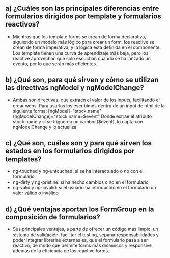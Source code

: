 ## a) ¿Cuáles son las principales diferencias entre formularios dirigidos por template y formularios reactivos?
- Mientras que los template forms se crean de forma declarativa, siguiendo un modelo más lógico para crear un form, los reactive se crean de forma imperativa, y la lógica está definida en el componente. Los template tienen una curva de aprendizaje más baja, pero los reactive aprovechan que solo escuchan cuando se ha lanzado un evento, por lo que serán más eficientes.

## b) ¿Qué son, para qué sirven y cómo se utilizan las directivas ngModel y ngModelChange?
- Ambas son directivas, que extraen el valor de los inputs, facilitando el crear webs. Para usarlos los escribimos dentro de un input de html de la siguiente forma:
        [ngModel]="stock.name"
        (ngModelChange)="stock.name=$event"
  Donde extrae el atributo stock.name y si se triguerea un cambio ($event), lo capta con ngModelChange y lo actualiza

## c) ¿Qué son, cuáles son y para qué sirven los estados en los formularios dirigidos por templates?
- ng-touched y ng-untouched: si se ha interactuado o no con el formulario
- ng-dirty y ng-pristine: si ha hecho cambios o no en el formulario
- ng-valid y ng-invalid: si el usuario ha introducido en el formulario un valor válido o inválido

## d) ¿Qué ventajas aportan los FormGroup en la composición de formularios?
- Sus principales ventajas, a parte de ofrecer un código más limpio, un sistema de validación, facilitar el testing, separar responsabilidades y poder integrar librerias externas es, que el formulario pasa a ser reactivo, de modo que permite forms más dinamicos y responsive además de la eficiencia de los reactive forms.